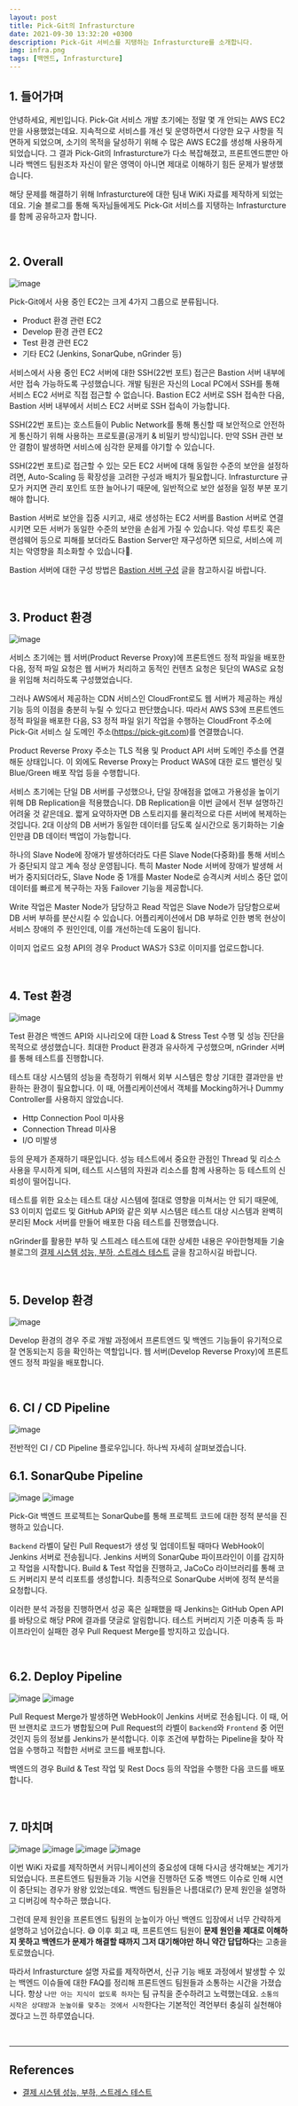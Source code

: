 ```yaml
---
layout: post
title: Pick-Git의 Infrasturcture
date: 2021-09-30 13:32:20 +0300
description: Pick-Git 서비스를 지탱하는 Infrasturcture를 소개합니다.
img: infra.png
tags: [백엔드, Infrasturcture]
---
```


## 1. 들어가며

안녕하세요, 케빈입니다. Pick-Git 서비스 개발 초기에는 정말 몇 개 안되는 AWS EC2만을 사용했었는데요. 지속적으로 서비스를 개선 및 운영하면서 다양한 요구 사항을 직면하게 되었으며, 소기의 목적을 달성하기 위해 수 많은 AWS EC2를 생성해 사용하게 되었습니다. 그 결과 Pick-Git의 Infrasturcture가 다소 복잡해졌고, 프론트엔드뿐만 아니라 백엔드 팀원조차 자신이 맡은 영역이 아니면 제대로 이해하기 힘든 문제가 발생했습니다.

해당 문제를 해결하기 위해 Infrasturcture에 대한 팀내 WiKi 자료를 제작하게 되었는데요. 기술 블로그를 통해 독자님들에게도 Pick-Git 서비스를 지탱하는 Infrasturcture를 함께 공유하고자 합니다.

<br>

## 2. Overall

![image](https://user-images.githubusercontent.com/56240505/135635452-ceaf6374-6731-4457-a887-6ee05f024401.png)

Pick-Git에서 사용 중인 EC2는 크게 4가지 그룹으로 분류됩니다.

* Product 환경 관련 EC2
* Develop 환경 관련 EC2
* Test 환경 관련 EC2
* 기타 EC2 (Jenkins, SonarQube, nGrinder 등)

서비스에서 사용 중인 EC2 서버에 대한 SSH(22번 포트) 접근은 Bastion 서버 내부에서만 접속 가능하도록 구성했습니다. 개발 팀원은 자신의 Local PC에서 SSH를 통해 서비스 EC2 서버로 직접 접근할 수 없습니다. Bastion EC2 서버로 SSH 접속한 다음, Bastion 서버 내부에서 서비스 EC2 서버로 SSH 접속이 가능합니다.

SSH(22번 포트)는 호스트들이 Public Network를 통해 통신할 때 보안적으로 안전하게 통신하기 위해 사용하는 프로토콜(공개키 & 비밀키 방식)입니다. 만약 SSH 관련 보안 결함이 발생하면 서비스에 심각한 문제를 야기할 수 있습니다.

SSH(22번 포트)로 접근할 수 있는 모든 EC2 서버에 대해 동일한 수준의 보안을 설정하려면, Auto-Scaling 등 확장성을 고려한 구성과 배치가 필요합니다. Infrasturcture 규모가 커지면 관리 포인트 또한 늘어나기 때문에, 일반적으로 보안 설정을 일정 부분 포기해야 합니다.

Bastion 서버로 보안을 집중 시키고, 새로 생성하는 EC2 서버를 Bastion 서버로 연결시키면 모든 서버가 동일한 수준의 보안을 손쉽게 가질 수 있습니다. 악성 루트킷 혹은 랜섬웨어 등으로 피해를 보더라도 Bastion Server만 재구성하면 되므로, 서비스에 끼치는 악영향을 최소화할 수 있습니다.

Bastion 서버에 대한 구성 방법은 [Bastion 서버 구성](https://xlffm3.github.io/devops/bastion/) 글을 참고하시길 바랍니다.

<br>

## 3. Product 환경

![image](https://user-images.githubusercontent.com/56240505/136949206-8d0361dc-c23d-4fbd-aec1-190bc9df4e87.png)

서비스 초기에는 웹 서버(Product Reverse Proxy)에 프론트엔드 정적 파일을 배포한 다음, 정적 파일 요청은 웹 서버가 처리하고 동적인 컨텐츠 요청은 뒷단의 WAS로 요청을 위임해 처리하도록 구성했었습니다.

그러나 AWS에서 제공하는 CDN 서비스인 CloudFront로도 웹 서버가 제공하는 캐싱 기능 등의 이점을 충분히 누릴 수 있다고 판단했습니다. 따라서 AWS S3에 프론트엔드 정적 파일을 배포한 다음, S3 정적 파일 읽기 작업을 수행하는 CloudFront 주소에 Pick-Git 서비스 실 도메인 주소(https://pick-git.com)를 연결했습니다.

Product Reverse Proxy 주소는 TLS 적용 및 Product API 서버 도메인 주소를 연결해둔 상태입니다. 이 외에도 Reverse Proxy는 Product WAS에 대한 로드 밸런싱 및 Blue/Green 배포 작업 등을 수행합니다.

서비스 초기에는 단일 DB 서버를 구성했으나, 단일 장애점을 없애고 가용성을 높이기 위해 DB Replication을 적용했습니다. DB Replication을 이번 글에서 전부 설명하긴 어려울 것 같은데요. 짧게 요약하자면 DB 스토리지를 물리적으로 다른 서버에 복제하는 것입니다. 2대 이상의 DB 서버가 동일한 데이터를 담도록 실시간으로 동기화하는 기술인만큼 DB 데이터 백업이 가능합니다.

하나의 Slave Node에 장애가 발생하더라도 다른 Slave Node(다중화)를 통해 서비스가 중단되지 않고 계속 정상 운영됩니다. 특히 Master Node 서버에 장애가 발생해 서버가 중지되더라도, Slave Node 중 1개를 Master Node로 승격시켜 서비스 중단 없이 데이터를 빠르게 복구하는 자동 Failover 기능을 제공합니다.

Write 작업은 Master Node가 담당하고 Read 작업은 Slave Node가 담당함으로써 DB 서버 부하를 분산시킬 수 있습니다. 어플리케이션에서 DB 부하로 인한 병목 현상이 서비스 장애의 주 원인인데, 이를 개선하는데 도움이 됩니다.

이미지 업로드 요청 API의 경우 Product WAS가 S3로 이미지를 업로드합니다.

<br>

## 4. Test 환경

![image](https://user-images.githubusercontent.com/56240505/136949287-597f512d-d9ac-4ed3-a70b-c3b1d47a78af.png)

Test 환경은 백엔드 API와 시나리오에 대한 Load & Stress Test 수행 및 성능 진단을 목적으로 생성했습니다. 최대한 Product 환경과 유사하게 구성했으며, nGrinder 서버를 통해 테스트를 진행합니다.

테스트 대상 시스템의 성능을 측정하기 위해서 외부 시스템은 항상 기대한 결과만을 반환하는 환경이 필요합니다. 이 때, 어플리케이션에서 객체를 Mocking하거나 Dummy Controller를 사용하지 않았습니다.

* Http Connection Pool 미사용
* Connection Thread 미사용
* I/O 미발생

등의 문제가 존재하기 때문입니다. 성능 테스트에서 중요한 관점인 Thread 및 리소스 사용을 무시하게 되며, 테스트 시스템의 자원과 리소스를 함께 사용하는 등 테스트의 신뢰성이 떨어집니다.

테스트를 위한 요소는 테스트 대상 시스템에 절대로 영향을 미쳐서는 안 되기 때문에, S3 이미지 업로드 및 GitHub API와 같은 외부 시스템은 테스트 대상 시스템과 완벽히 분리된 Mock 서버를 만들어 배포한 다음 테스트를 진행했습니다.

nGrinder를 활용한 부하 및 스트레스 테스트에 대한 상세한 내용은 우아한형제들 기술블로그의 [결제 시스템 성능, 부하, 스트레스 테스트](https://techblog.woowahan.com/2572/) 글을 참고하시길 바랍니다.

<br>

## 5. Develop 환경

![image](https://user-images.githubusercontent.com/56240505/136949303-9e2205e4-c9df-41dc-9695-04eba8e6c2b8.png)

Develop 환경의 경우 주로 개발 과정에서 프론트엔드 및 백엔드 기능들이 유기적으로 잘 연동되는지 등을 확인하는 역할입니다. 웹 서버(Develop Reverse Proxy)에 프론트엔드 정적 파일을 배포합니다.

<br>

## 6. CI / CD Pipeline

![image](https://user-images.githubusercontent.com/56240505/136949529-23159b90-292e-497f-b36b-a01266c3f230.png)

전반적인 CI / CD Pipeline 플로우입니다. 하나씩 자세히 살펴보겠습니다.

## 6.1. SonarQube Pipeline

![image](https://user-images.githubusercontent.com/56240505/135635587-432966df-eab7-4e13-960b-7f4dc87b8c2a.png)
![image](https://user-images.githubusercontent.com/56240505/135635724-9a3ab678-cbc1-4e5c-a7fc-1c9103bc51f2.png)

Pick-Git 백엔드 프로젝트는 SonarQube를 통해 프로젝트 코드에 대한 정적 분석을 진행하고 있습니다.

``Backend`` 라벨이 달린 Pull Request가 생성 및 업데이트될 때마다 WebHook이 Jenkins 서버로 전송됩니다. Jenkins 서버의 SonarQube 파이프라인이 이를 감지하고 작업을 시작합니다. Build & Test 작업을 진행하고, JaCoCo 라이브러리를 통해 코드 커버리지 분석 리포트를 생성합니다. 최종적으로 SonarQube 서버에 정적 분석을 요청합니다.

이러한 분석 과정을 진행하면서 성공 혹은 실패했을 때 Jenkins는 GitHub Open API를 바탕으로 해당 PR에 결과를 댓글로 알림합니다. 테스트 커버리지 기준 미충족 등 파이프라인이 실패한 경우 Pull Request Merge를 방지하고 있습니다.

<br>

## 6.2. Deploy Pipeline

![image](https://user-images.githubusercontent.com/56240505/135314865-ed0d7176-baf3-4a5a-88ca-7359732668b6.png)
![image](https://user-images.githubusercontent.com/56240505/135314932-00405217-7c00-40cd-a174-8c33bdd24e4e.png)

Pull Request Merge가 발생하면 WebHook이 Jenkins 서버로 전송됩니다. 이 때, 어떤 브랜치로 코드가 병합됬으며 Pull Request의 라벨이 ``Backend``와 ``Frontend`` 중 어떤 것인지 등의 정보를 Jenkins가 분석합니다. 이후 조건에 부합하는 Pipeline을 찾아 작업을 수행하고 적합한 서버로 코드를 배포합니다.

백엔드의 경우 Build & Test 작업 및 Rest Docs 등의 작업을 수행한 다음 코드를 배포합니다.

<br>

## 7. 마치며

![image](https://user-images.githubusercontent.com/56240505/135315783-f42a9cd5-d2e8-46a8-af6a-cace24dfba31.png)
![image](https://user-images.githubusercontent.com/56240505/135315820-a708bd5c-7de0-4d62-9d54-645d3b475f7e.png)
![image](https://user-images.githubusercontent.com/56240505/135315841-34e130e1-bf1e-4bfc-8e8f-7c495242d766.png)
![image](https://user-images.githubusercontent.com/56240505/135318118-f3570032-9cf1-4305-a39e-fc6d0e5fbcc4.png)

이번 WiKi 자료를 제작하면서 커뮤니케이션의 중요성에 대해 다시금 생각해보는 계기가 되었습니다. 프론트엔드 팀원들과 기능 시연을 진행하던 도중 백엔드 이슈로 인해 시연이 중단되는 경우가 왕왕 있었는데요. 백엔드 팀원들은 나름대로(?) 문제 원인을 설명하고 디버깅에 착수하곤 했습니다.

그런데 문제 원인을 프론트엔드 팀원의 눈높이가 아닌 백엔드 입장에서 너무 간략하게 설명하고 넘어갔습니다. 😅 이후 회고 때, 프론트엔드 팀원이 **문제 원인을 제대로 이해하지 못하고 백엔드가 문제가 해결할 때까지 그저 대기해야만 하니 약간 답답하다**는 고충을 토로했습니다.

따라서 Infrasturcture 설명 자료를 제작하면서, 신규 기능 배포 과정에서 발생할 수 있는 백엔드 이슈들에 대한 FAQ를 정리해 프론트엔드 팀원들과 소통하는 시간을 가졌습니다. 항상 ``나만 아는 지식이 없도록 하자``는 팀 규칙을 준수하려고 노력했는데요. ``소통의 시작은 상대방과 눈높이를 맞추는 것에서 시작``한다는 기본적인 격언부터 충실히 실천해야겠다고 느낀 하루였습니다.

<br>

---

## References

* [결제 시스템 성능, 부하, 스트레스 테스트](https://techblog.woowahan.com/2572/)
